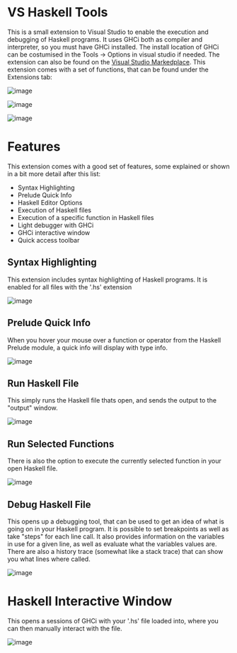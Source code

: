 # VS Haskell Tools
This is a small extension to Visual Studio to enable the execution and debugging of Haskell programs. It uses GHCi both as compiler and interpreter, so you must have GHCi installed. The install location of GHCi can be costumised in the Tools -> Options in visual studio if needed.
The extension can also be found on the [Visual Studio Markedplace](https://marketplace.visualstudio.com/items?itemName=KristianSkovJohansen.VSHaskellTools).
This extension comes with a set of functions, that can be found under the Extensions tab:

![image](https://user-images.githubusercontent.com/22596587/189736144-2a8d9ea6-538c-4b08-aced-e8aa90d9472e.png)

![image](https://user-images.githubusercontent.com/22596587/192885481-546c56f3-2843-41af-b49b-e21a12280139.png)

![image](https://user-images.githubusercontent.com/22596587/192885524-0a3070b1-82d0-48f3-86e6-5935678beaff.png)

# Features
This extension comes with a good set of features, some explained or shown in a bit more detail after this list:
* Syntax Highlighting 
* Prelude Quick Info
* Haskell Editor Options
* Execution of Haskell files
* Execution of a specific function in Haskell files
* Light debugger with GHCi
* GHCi interactive window
* Quick access toolbar

## Syntax Highlighting
This extension includes syntax highlighting of Haskell programs. It is enabled for all files with the '.hs' extension

![image](https://user-images.githubusercontent.com/22596587/190104879-58d989f1-3cce-463a-aba7-161999b4eec0.png)

## Prelude Quick Info
When you hover your mouse over a function or operator from the Haskell Prelude module, a quick info will display with type info.

![image](https://user-images.githubusercontent.com/22596587/192885356-ace64318-dcc8-431b-92b3-9f66c01f517c.png)

## Run Haskell File
This simply runs the Haskell file thats open, and sends the output to the "output" window.

![image](https://user-images.githubusercontent.com/22596587/190102529-924892d3-61f8-4b83-93e8-cef4c7b5f66d.png)

## Run Selected Functions
There is also the option to execute the currently selected function in your open Haskell file.

![image](https://user-images.githubusercontent.com/22596587/190102894-02efaa0d-de5a-40bb-ae0d-820968c57a91.png)

## Debug Haskell File
This opens up a debugging tool, that can be used to get an idea of what is going on in your Haskell program. It is possible to set breakpoints as well as take "steps" for each line call. It also provides information on the variables in use for a given line, as well as evaluate what the variables values are. There are also a history trace (somewhat like a stack trace) that can show you what lines where called.

![image](https://user-images.githubusercontent.com/22596587/190103094-0b37d4aa-1762-4771-877c-f0bb5a02039e.png)

# Haskell Interactive Window
This opens a sessions of GHCi with your '.hs' file loaded into, where you can then manually interact with the file.

![image](https://user-images.githubusercontent.com/22596587/190103299-dc9f0402-a42a-43b9-b607-f7bc8c93d520.png)
